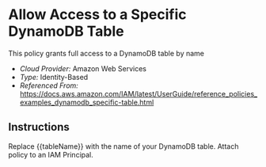 # Allow Access to a Specific DynamoDB Table
This policy grants full access to a DynamoDB table by name

- *Cloud Provider:* Amazon Web Services
- *Type:* Identity-Based
- *Referenced From:* https://docs.aws.amazon.com/IAM/latest/UserGuide/reference_policies_examples_dynamodb_specific-table.html

## Instructions
Replace {{tableName}} with the name of your DynamoDB table. Attach policy to an IAM Principal.